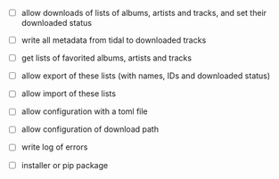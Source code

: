 - [ ] allow downloads of lists of albums, artists and tracks, and set their downloaded status
- [ ] write all metadata from tidal to downloaded tracks

- [ ] get lists of favorited albums, artists and tracks
- [ ] allow export of these lists (with names, IDs and downloaded status)
- [ ] allow import of these lists

- [ ] allow configuration with a toml file
- [ ] allow configuration of download path
- [ ] write log of errors

- [ ] installer or pip package
